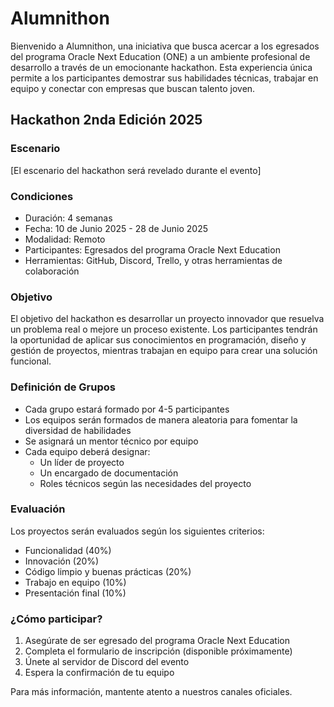 # Alumnithon

Bienvenido a Alumnithon, una iniciativa que busca acercar a los egresados del programa Oracle Next
Education (ONE) a un ambiente profesional de desarrollo a través de un emocionante hackathon. Esta
experiencia única permite a los participantes demostrar sus habilidades técnicas, trabajar en equipo
y conectar con empresas que buscan talento joven.

## Hackathon 2nda Edición 2025

### Escenario

[El escenario del hackathon será revelado durante el evento]

### Condiciones

- Duración: 4 semanas
- Fecha: 10 de Junio 2025 - 28 de Junio 2025
- Modalidad: Remoto
- Participantes: Egresados del programa Oracle Next Education
- Herramientas: GitHub, Discord, Trello, y otras herramientas de colaboración

### Objetivo

El objetivo del hackathon es desarrollar un proyecto innovador que resuelva un problema real o
mejore un proceso existente. Los participantes tendrán la oportunidad de aplicar sus conocimientos
en programación, diseño y gestión de proyectos, mientras trabajan en equipo para crear una solución
funcional.

### Definición de Grupos

- Cada grupo estará formado por 4-5 participantes
- Los equipos serán formados de manera aleatoria para fomentar la diversidad de habilidades
- Se asignará un mentor técnico por equipo
- Cada equipo deberá designar:
  - Un líder de proyecto
  - Un encargado de documentación
  - Roles técnicos según las necesidades del proyecto

### Evaluación

Los proyectos serán evaluados según los siguientes criterios:

- Funcionalidad (40%)
- Innovación (20%)
- Código limpio y buenas prácticas (20%)
- Trabajo en equipo (10%)
- Presentación final (10%)

### ¿Cómo participar?

1. Asegúrate de ser egresado del programa Oracle Next Education
2. Completa el formulario de inscripción (disponible próximamente)
3. Únete al servidor de Discord del evento
4. Espera la confirmación de tu equipo

Para más información, mantente atento a nuestros canales oficiales.
